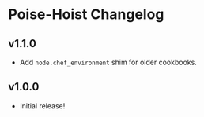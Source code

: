 # Poise-Hoist Changelog

## v1.1.0

* Add `node.chef_environment` shim for older cookbooks.

## v1.0.0

* Initial release!
